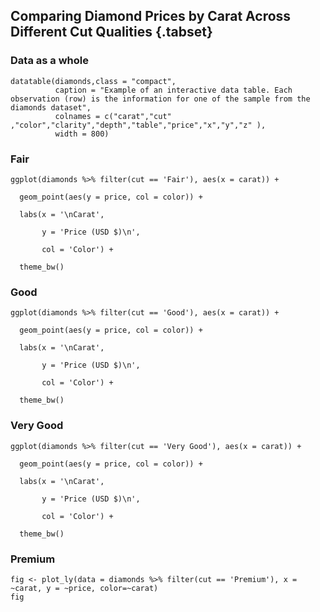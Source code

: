 

## Comparing Diamond Prices by Carat Across Different Cut Qualities {.tabset}


### Data as a whole

```{r}
datatable(diamonds,class = "compact", 
          caption = "Example of an interactive data table. Each observation (row) is the information for one of the sample from the diamonds dataset",
          colnames = c("carat","cut" ,"color","clarity","depth","table","price","x","y","z" ),
          width = 800)
```


### Fair

```{r, echo=FALSE}
ggplot(diamonds %>% filter(cut == 'Fair'), aes(x = carat)) +

  geom_point(aes(y = price, col = color)) +

  labs(x = '\nCarat',

       y = 'Price (USD $)\n',

       col = 'Color') +

  theme_bw()

```

### Good

```{r}
ggplot(diamonds %>% filter(cut == 'Good'), aes(x = carat)) +

  geom_point(aes(y = price, col = color)) +

  labs(x = '\nCarat',

       y = 'Price (USD $)\n',

       col = 'Color') +

  theme_bw()
```

### Very Good

```{r}
ggplot(diamonds %>% filter(cut == 'Very Good'), aes(x = carat)) +

  geom_point(aes(y = price, col = color)) +

  labs(x = '\nCarat',

       y = 'Price (USD $)\n',

       col = 'Color') +

  theme_bw()
```

### Premium


```{r}
fig <- plot_ly(data = diamonds %>% filter(cut == 'Premium'), x = ~carat, y = ~price, color=~carat)
fig
```
```




